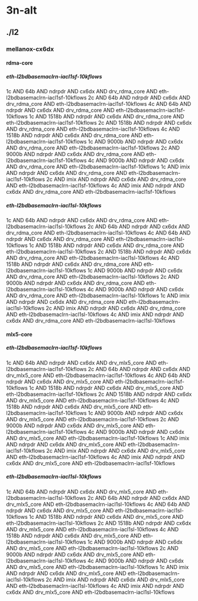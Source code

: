 # 3n-alt
## ./l2
### mellanox-cx6dx
#### rdma-core
##### eth-l2bdbasemaclrn-iacl1sf-10kflows
1c AND 64b AND ndrpdr AND cx6dx AND drv_rdma_core AND eth-l2bdbasemaclrn-iacl1sf-10kflows
2c AND 64b AND ndrpdr AND cx6dx AND drv_rdma_core AND eth-l2bdbasemaclrn-iacl1sf-10kflows
4c AND 64b AND ndrpdr AND cx6dx AND drv_rdma_core AND eth-l2bdbasemaclrn-iacl1sf-10kflows
1c AND 1518b AND ndrpdr AND cx6dx AND drv_rdma_core AND eth-l2bdbasemaclrn-iacl1sf-10kflows
2c AND 1518b AND ndrpdr AND cx6dx AND drv_rdma_core AND eth-l2bdbasemaclrn-iacl1sf-10kflows
4c AND 1518b AND ndrpdr AND cx6dx AND drv_rdma_core AND eth-l2bdbasemaclrn-iacl1sf-10kflows
1c AND 9000b AND ndrpdr AND cx6dx AND drv_rdma_core AND eth-l2bdbasemaclrn-iacl1sf-10kflows
2c AND 9000b AND ndrpdr AND cx6dx AND drv_rdma_core AND eth-l2bdbasemaclrn-iacl1sf-10kflows
4c AND 9000b AND ndrpdr AND cx6dx AND drv_rdma_core AND eth-l2bdbasemaclrn-iacl1sf-10kflows
1c AND imix AND ndrpdr AND cx6dx AND drv_rdma_core AND eth-l2bdbasemaclrn-iacl1sf-10kflows
2c AND imix AND ndrpdr AND cx6dx AND drv_rdma_core AND eth-l2bdbasemaclrn-iacl1sf-10kflows
4c AND imix AND ndrpdr AND cx6dx AND drv_rdma_core AND eth-l2bdbasemaclrn-iacl1sf-10kflows
##### eth-l2bdbasemaclrn-iacl1sl-10kflows
1c AND 64b AND ndrpdr AND cx6dx AND drv_rdma_core AND eth-l2bdbasemaclrn-iacl1sl-10kflows
2c AND 64b AND ndrpdr AND cx6dx AND drv_rdma_core AND eth-l2bdbasemaclrn-iacl1sl-10kflows
4c AND 64b AND ndrpdr AND cx6dx AND drv_rdma_core AND eth-l2bdbasemaclrn-iacl1sl-10kflows
1c AND 1518b AND ndrpdr AND cx6dx AND drv_rdma_core AND eth-l2bdbasemaclrn-iacl1sl-10kflows
2c AND 1518b AND ndrpdr AND cx6dx AND drv_rdma_core AND eth-l2bdbasemaclrn-iacl1sl-10kflows
4c AND 1518b AND ndrpdr AND cx6dx AND drv_rdma_core AND eth-l2bdbasemaclrn-iacl1sl-10kflows
1c AND 9000b AND ndrpdr AND cx6dx AND drv_rdma_core AND eth-l2bdbasemaclrn-iacl1sl-10kflows
2c AND 9000b AND ndrpdr AND cx6dx AND drv_rdma_core AND eth-l2bdbasemaclrn-iacl1sl-10kflows
4c AND 9000b AND ndrpdr AND cx6dx AND drv_rdma_core AND eth-l2bdbasemaclrn-iacl1sl-10kflows
1c AND imix AND ndrpdr AND cx6dx AND drv_rdma_core AND eth-l2bdbasemaclrn-iacl1sl-10kflows
2c AND imix AND ndrpdr AND cx6dx AND drv_rdma_core AND eth-l2bdbasemaclrn-iacl1sl-10kflows
4c AND imix AND ndrpdr AND cx6dx AND drv_rdma_core AND eth-l2bdbasemaclrn-iacl1sl-10kflows
#### mlx5-core
##### eth-l2bdbasemaclrn-iacl1sf-10kflows
1c AND 64b AND ndrpdr AND cx6dx AND drv_mlx5_core AND eth-l2bdbasemaclrn-iacl1sf-10kflows
2c AND 64b AND ndrpdr AND cx6dx AND drv_mlx5_core AND eth-l2bdbasemaclrn-iacl1sf-10kflows
4c AND 64b AND ndrpdr AND cx6dx AND drv_mlx5_core AND eth-l2bdbasemaclrn-iacl1sf-10kflows
1c AND 1518b AND ndrpdr AND cx6dx AND drv_mlx5_core AND eth-l2bdbasemaclrn-iacl1sf-10kflows
2c AND 1518b AND ndrpdr AND cx6dx AND drv_mlx5_core AND eth-l2bdbasemaclrn-iacl1sf-10kflows
4c AND 1518b AND ndrpdr AND cx6dx AND drv_mlx5_core AND eth-l2bdbasemaclrn-iacl1sf-10kflows
1c AND 9000b AND ndrpdr AND cx6dx AND drv_mlx5_core AND eth-l2bdbasemaclrn-iacl1sf-10kflows
2c AND 9000b AND ndrpdr AND cx6dx AND drv_mlx5_core AND eth-l2bdbasemaclrn-iacl1sf-10kflows
4c AND 9000b AND ndrpdr AND cx6dx AND drv_mlx5_core AND eth-l2bdbasemaclrn-iacl1sf-10kflows
1c AND imix AND ndrpdr AND cx6dx AND drv_mlx5_core AND eth-l2bdbasemaclrn-iacl1sf-10kflows
2c AND imix AND ndrpdr AND cx6dx AND drv_mlx5_core AND eth-l2bdbasemaclrn-iacl1sf-10kflows
4c AND imix AND ndrpdr AND cx6dx AND drv_mlx5_core AND eth-l2bdbasemaclrn-iacl1sf-10kflows
##### eth-l2bdbasemaclrn-iacl1sl-10kflows
1c AND 64b AND ndrpdr AND cx6dx AND drv_mlx5_core AND eth-l2bdbasemaclrn-iacl1sl-10kflows
2c AND 64b AND ndrpdr AND cx6dx AND drv_mlx5_core AND eth-l2bdbasemaclrn-iacl1sl-10kflows
4c AND 64b AND ndrpdr AND cx6dx AND drv_mlx5_core AND eth-l2bdbasemaclrn-iacl1sl-10kflows
1c AND 1518b AND ndrpdr AND cx6dx AND drv_mlx5_core AND eth-l2bdbasemaclrn-iacl1sl-10kflows
2c AND 1518b AND ndrpdr AND cx6dx AND drv_mlx5_core AND eth-l2bdbasemaclrn-iacl1sl-10kflows
4c AND 1518b AND ndrpdr AND cx6dx AND drv_mlx5_core AND eth-l2bdbasemaclrn-iacl1sl-10kflows
1c AND 9000b AND ndrpdr AND cx6dx AND drv_mlx5_core AND eth-l2bdbasemaclrn-iacl1sl-10kflows
2c AND 9000b AND ndrpdr AND cx6dx AND drv_mlx5_core AND eth-l2bdbasemaclrn-iacl1sl-10kflows
4c AND 9000b AND ndrpdr AND cx6dx AND drv_mlx5_core AND eth-l2bdbasemaclrn-iacl1sl-10kflows
1c AND imix AND ndrpdr AND cx6dx AND drv_mlx5_core AND eth-l2bdbasemaclrn-iacl1sl-10kflows
2c AND imix AND ndrpdr AND cx6dx AND drv_mlx5_core AND eth-l2bdbasemaclrn-iacl1sl-10kflows
4c AND imix AND ndrpdr AND cx6dx AND drv_mlx5_core AND eth-l2bdbasemaclrn-iacl1sl-10kflows